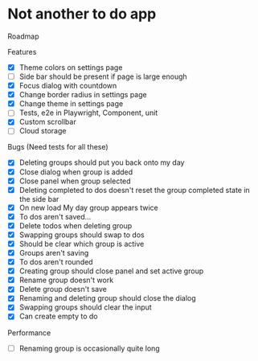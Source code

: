 # Not another to do app

Roadmap

Features

- [x] Theme colors on settings page
- [ ] Side bar should be present if page is large enough
- [x] Focus dialog with countdown
- [x] Change border radius in settings page
- [x] Change theme in settings page
- [ ] Tests, e2e in Playwright, Component, unit
- [x] Custom scrollbar
- [ ] Cloud storage

Bugs (Need tests for all these)

- [x] Deleting groups should put you back onto my day
- [x] Close dialog when group is added
- [x] Close panel when group selected
- [x] Deleting completed to dos doesn't reset the group completed state in the side bar
- [x] On new load My day group appears twice
- [x] To dos aren't saved...
- [x] Delete todos when deleting group
- [x] Swapping groups should swap to dos
- [x] Should be clear which group is active
- [x] Groups aren't saving
- [x] To dos aren't rounded
- [x] Creating group should close panel and set active group
- [x] Rename group doesn't work
- [x] Delete group doesn't save
- [x] Renaming and deleting group should close the dialog
- [x] Swapping groups should clear the input
- [x] Can create empty to do

Performance

- [ ] Renaming group is occasionally quite long
